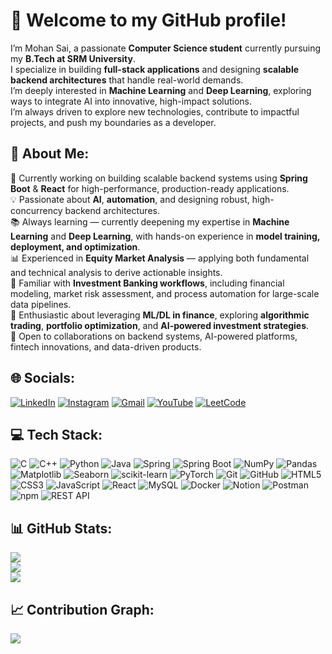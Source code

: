 
# 👋 Welcome to my GitHub profile!  

I’m Mohan Sai, a passionate **Computer Science student** currently pursuing my **B.Tech at SRM University**.  
I specialize in building **full-stack applications** and designing **scalable backend architectures** that handle real-world demands.  
I’m deeply interested in **Machine Learning** and **Deep Learning**, exploring ways to integrate AI into innovative, high-impact solutions.  
I’m always driven to explore new technologies, contribute to impactful projects, and push my boundaries as a developer.

<!--
**Mohan-Sai-Kompelli/Mohan-Sai-Kompelli** is a ✨ _special_ ✨ repository because its `README.md` (this file) appears on your GitHub profile.

Here are some ideas to get you started:

- 🔭 I’m currently working on ...
- 🌱 I’m currently learning ...
- 👯 I’m looking to collaborate on ...
- 🤔 I’m looking for help with ...
- 💬 Ask me about ...
- 📫 How to reach me: ...
- 😄 Pronouns: ...
- ⚡ Fun fact: ...
-->
## 🐥 About Me:
🚀 Currently working on building scalable backend systems using **Spring Boot** & **React** for high-performance, production-ready applications.  
💡 Passionate about **AI**, **automation**, and designing robust, high-concurrency backend architectures.  
📚 Always learning — currently deepening my expertise in **Machine Learning** and **Deep Learning**, with hands-on experience in **model training, deployment, and optimization**.  
📊 Experienced in **Equity Market Analysis** — applying both fundamental and technical analysis to derive actionable insights.  
🏦 Familiar with **Investment Banking workflows**, including financial modeling, market risk assessment, and process automation for large-scale data pipelines.  
🧠 Enthusiastic about leveraging **ML/DL in finance**, exploring **algorithmic trading**, **portfolio optimization**, and **AI-powered investment strategies**.  
🤝 Open to collaborations on backend systems, AI-powered platforms, fintech innovations, and data-driven products.


## 🌐 Socials:
[![LinkedIn](https://img.shields.io/badge/LinkedIn-%230077B5.svg?logo=linkedin&logoColor=white)](https://www.linkedin.com/in/mohan-sai-kompelli-b56884319/)
[![Instagram](https://img.shields.io/badge/Instagram-%23E4405F.svg?logo=instagram&logoColor=white)](https://instagram.com/YOUR-INSTAGRAM-USERNAME)
[![Gmail](https://img.shields.io/badge/Gmail-D14836?logo=gmail&logoColor=white)](mailto:mohansaikompelli15@gmail.com)
[![YouTube](https://img.shields.io/badge/YouTube-%23FF0000.svg?logo=youtube&logoColor=white)](https://www.youtube.com/@Yodha-no-1)
[![LeetCode](https://img.shields.io/badge/LeetCode-%23FFA116.svg?logo=leetcode&logoColor=white)](https://leetcode.com/Mohan-Sai-Kompelli)


## 💻 Tech Stack:

![C](https://img.shields.io/badge/C-%2300599C.svg?style=for-the-badge&logo=c&logoColor=white)
![C++](https://img.shields.io/badge/C++-%2300599C.svg?style=for-the-badge&logo=c%2B%2B&logoColor=white)
![Python](https://img.shields.io/badge/Python-%233776AB.svg?style=for-the-badge&logo=python&logoColor=white)
![Java](https://img.shields.io/badge/Java-%23ED8B00.svg?style=for-the-badge&logo=openjdk&logoColor=white)
![Spring](https://img.shields.io/badge/Spring-%236DB33F.svg?style=for-the-badge&logo=spring&logoColor=white)
![Spring Boot](https://img.shields.io/badge/Spring%20Boot-%236DB33F.svg?style=for-the-badge&logo=springboot&logoColor=white)
![NumPy](https://img.shields.io/badge/NumPy-%23013243.svg?style=for-the-badge&logo=numpy&logoColor=white)
![Pandas](https://img.shields.io/badge/Pandas-%23150458.svg?style=for-the-badge&logo=pandas&logoColor=white)
![Matplotlib](https://img.shields.io/badge/Matplotlib-%23000000.svg?style=for-the-badge&logo=matplotlib&logoColor=white)
![Seaborn](https://img.shields.io/badge/Seaborn-%2300BFC4.svg?style=for-the-badge&logo=seaborn&logoColor=white)
![scikit-learn](https://img.shields.io/badge/scikit--learn-%23F7931E.svg?style=for-the-badge&logo=scikit-learn&logoColor=white)
![PyTorch](https://img.shields.io/badge/PyTorch-%23EE4C2C.svg?style=for-the-badge&logo=pytorch&logoColor=white)
![Git](https://img.shields.io/badge/Git-%23F05033.svg?style=for-the-badge&logo=git&logoColor=white)
![GitHub](https://img.shields.io/badge/GitHub-%23181717.svg?style=for-the-badge&logo=github&logoColor=white)
![HTML5](https://img.shields.io/badge/HTML5-%23E34F26.svg?style=for-the-badge&logo=html5&logoColor=white)
![CSS3](https://img.shields.io/badge/CSS3-%231572B6.svg?style=for-the-badge&logo=css3&logoColor=white)
![JavaScript](https://img.shields.io/badge/JavaScript-%23F7DF1E.svg?style=for-the-badge&logo=javascript&logoColor=black)
![React](https://img.shields.io/badge/React-%2320232a.svg?style=for-the-badge&logo=react&logoColor=%2361DAFB)
![MySQL](https://img.shields.io/badge/MySQL-%2300f.svg?style=for-the-badge&logo=mysql&logoColor=white)
![Docker](https://img.shields.io/badge/Docker-%232496ED.svg?style=for-the-badge&logo=docker&logoColor=white)
![Notion](https://img.shields.io/badge/Notion-%23000000.svg?style=for-the-badge&logo=notion&logoColor=white)
![Postman](https://img.shields.io/badge/Postman-%23FF6C37.svg?style=for-the-badge&logo=postman&logoColor=white)
![npm](https://img.shields.io/badge/npm-%23CB3837.svg?style=for-the-badge&logo=npm&logoColor=white)
![REST API](https://img.shields.io/badge/REST-02569B?style=for-the-badge&logo=rest&logoColor=white)


## 📊 GitHub Stats:

![](https://github-readme-stats.vercel.app/api?username=Mohan-Sai-Kompelli&theme=dark&hide_border=false&include_all_commits=true&count_private=true)  
![](https://github-readme-streak-stats.herokuapp.com/?user=Mohan-Sai-Kompelli&theme=dark&hide_border=false)  
![](https://github-readme-stats.vercel.app/api/top-langs/?username=Mohan-Sai-Kompelli&theme=dark&hide_border=false&layout=compact)


## 📈 Contribution Graph:

![](https://github-readme-activity-graph.vercel.app/graph?username=Mohan-Sai-Kompelli&theme=react-dark&hide_border=false)

<!--
## 🏆 GitHub Trophies
![](https://github-profile-trophy.vercel.app/?username=Mhan-Sai-Kompelli&theme=radical&no-frame=false&no-bg=true&margin-w=4)

-->
